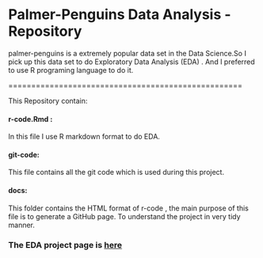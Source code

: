 # Palmer-Penguins Data Analysis - Repository 
palmer-penguins is a extremely popular data set in the Data Science.So I pick up this data set to do Exploratory Data Analysis (EDA) . And I preferred to use R programing language to do it.  

===================================================

This Repository contain:

#### r-code.Rmd : 
In this file I use R markdown format to do EDA.

#### git-code: 
This file contains all the git code which is used during this project.

#### docs: 
This folder contains the HTML format of r-code , the main purpose of this file is to generate a GitHub page.  To understand the project in very tidy manner. 

### The EDA project page is [here](https://ayandey1359.github.io/palmerpenguins-da/)

